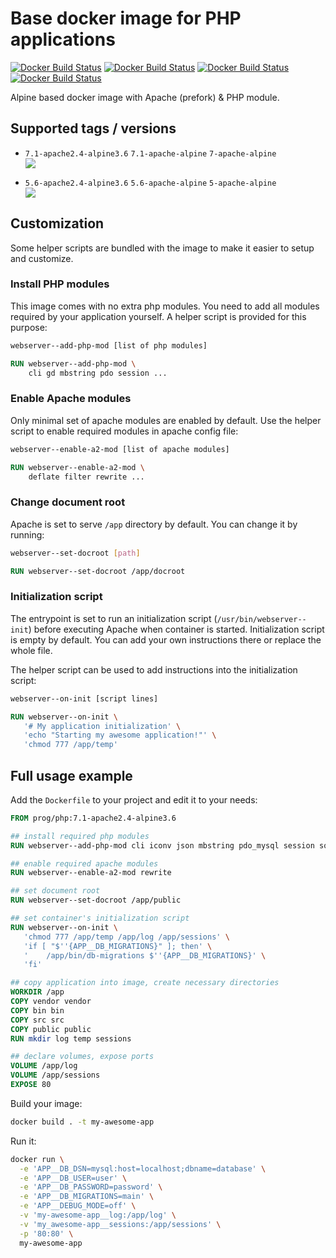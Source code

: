 Base docker image for PHP applications
======================================
[![Docker Build Status](https://img.shields.io/docker/build/prog/php.svg?style=flat-square)](https://hub.docker.com/r/prog/php/)
[![Docker Build Status](https://img.shields.io/docker/automated/prog/php.svg?style=flat-square)](https://hub.docker.com/r/prog/php/)
[![Docker Build Status](https://img.shields.io/docker/pulls/prog/php.svg?style=flat-square)](https://hub.docker.com/r/prog/php/)
[![Docker Build Status](https://img.shields.io/docker/stars/prog/php.svg?style=flat-square)](https://hub.docker.com/r/prog/php/)

Alpine based docker image with Apache (prefork) & PHP module.


Supported tags / versions
-------------------------

- `7.1-apache2.4-alpine3.6` `7.1-apache-alpine` `7-apache-alpine`  
  [![](https://images.microbadger.com/badges/image/prog/php:7.1-apache2.4-alpine3.6.svg)](https://microbadger.com/images/prog/php:7.1-apache2.4-alpine3.6)

- `5.6-apache2.4-alpine3.6` `5.6-apache-alpine` `5-apache-alpine`  
  [![](https://images.microbadger.com/badges/image/prog/php:5.6-apache2.4-alpine3.6.svg)](https://microbadger.com/images/prog/php:5.6-apache2.4-alpine3.6)

Customization
-------------

Some helper scripts are bundled with the image to make it easier to setup and customize.

### Install PHP modules

This image comes with no extra php modules. You need to add all modules required by your application yourself.
A helper script is provided for this purpose:

```bash
webserver--add-php-mod [list of php modules]
```

```Dockerfile
RUN webserver--add-php-mod \
    cli gd mbstring pdo session ...  
```

### Enable Apache modules

Only minimal set of apache modules are enabled by default.
Use the helper script to enable required modules in apache config file:

```bash
webserver--enable-a2-mod [list of apache modules]
```

```Dockerfile
RUN webserver--enable-a2-mod \
    deflate filter rewrite ...
```

### Change document root

Apache is set to serve `/app` directory by default.
You can change it by running:

```bash
webserver--set-docroot [path]
```

```Dockerfile
RUN webserver--set-docroot /app/docroot
```

### Initialization script

The entrypoint is set to run an initialization script (`/usr/bin/webserver--init`) before executing Apache when
container is started. Initialization script is empty by default. You can add your own instructions there or replace
the whole file.

The helper script can be used to add instructions into the initialization script:

```bash
webserver--on-init [script lines]
```

```Dockerfile
RUN webserver--on-init \
   '# My application initialization' \
   'echo "Starting my awesome application!"' \
   'chmod 777 /app/temp'
```


Full usage example
------------------

Add the `Dockerfile` to your project and edit it to your needs:  

```Dockerfile
FROM prog/php:7.1-apache2.4-alpine3.6

## install required php modules
RUN webserver--add-php-mod cli iconv json mbstring pdo_mysql session sqlite3 tokenizer

## enable required apache modules
RUN webserver--enable-a2-mod rewrite

## set document root
RUN webserver--set-docroot /app/public

## set container's initialization script
RUN webserver--on-init \
   'chmod 777 /app/temp /app/log /app/sessions' \
   'if [ "$''{APP__DB_MIGRATIONS}" ]; then' \
   '	/app/bin/db-migrations $''{APP__DB_MIGRATIONS}' \
   'fi'

## copy application into image, create necessary directories
WORKDIR /app
COPY vendor vendor
COPY bin bin
COPY src src
COPY public public
RUN mkdir log temp sessions

## declare volumes, expose ports
VOLUME /app/log
VOLUME /app/sessions
EXPOSE 80
```

Build your image:

```bash
docker build . -t my-awesome-app
```

Run it:

```bash
docker run \
  -e 'APP__DB_DSN=mysql:host=localhost;dbname=database' \
  -e 'APP__DB_USER=user' \
  -e 'APP__DB_PASSWORD=password' \
  -e 'APP__DB_MIGRATIONS=main' \
  -e 'APP__DEBUG_MODE=off' \
  -v 'my-awesome-app__log:/app/log' \
  -v 'my_awesome-app__sessions:/app/sessions' \
  -p '80:80' \
  my-awesome-app
```
